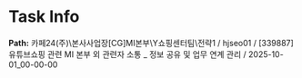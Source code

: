 # Task Info

**Path:** 카페24(주)\본사사업장\[CG]MI본부\Y쇼핑센터팀\전략1 / hjseo01 / [339887] 유튜브쇼핑 관련 MI 본부 외 관련자 소통 _ 정보 공유 및 업무 연계 관리 / 2025-10-01_00-00-00

